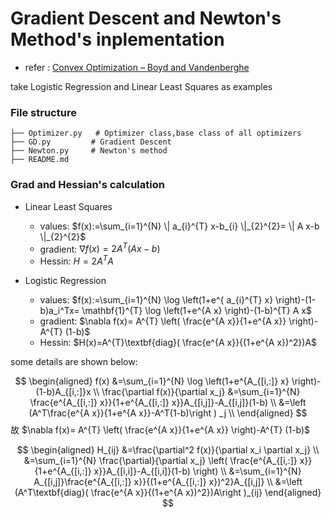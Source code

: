 
# Gradient Descent and Newton's Method's inplementation

- refer : [Convex Optimization – Boyd and Vandenberghe](https://web.stanford.edu/~boyd/cvxbook/)

take Logistic Regression and Linear Least Squares as examples

### File structure

```shell
├── Optimizer.py   # Optimizer class,base class of all optimizers
├── GD.py         # Gradient Descent
├── Newton.py     # Newton's method  
├── README.md
```

### Grad and Hessian's calculation

- Linear Least Squares
  - values: $f(x):=\sum_{i=1}^{N} \| a_{i}^{T} x-b_{i} \|_{2}^{2}= \| A x-b \|_{2}^{2}$
  - gradient: $\nabla f(x)=2 A^{T}(A x-b)$
  - Hessin: $H=2 A^{T} A$

- Logistic Regression
  - values: $f(x):=\sum_{i=1}^{N} \log \left(1+e^{ a_{i}^{T} x} \right)-(1-b)a_i^Tx= \mathbf{1}^{T} \log \left(1+e^{A x} \right)-(1-b)^{T} A x$
  - gradient: $\nabla f(x)= A^{T} \left( \frac{e^{A x}}{1+e^{A x}} \right)-A^{T} (1-b)$
  - Hessin: $H(x)=A^{T}\textbf{diag}( \frac{e^{A x}}{(1+e^{A x})^2})A$

some details are shown below:

$$
\begin{aligned}
f(x) &=\sum_{i=1}^{N} \log \left(1+e^{A_{[i,:]} x} \right)-(1-b)A_{[i,:]}x \\
\frac{\partial f(x)}{\partial x_j} &=\sum_{i=1}^{N} \frac{e^{A_{[i,:]} x}}{1+e^{A_{[i,:]} x}}A_{[i,j]}-A_{[i,j]}(1-b) \\
&=\left (A^T\frac{e^{A x}}{1+e^{A x}}-A^T(1-b)\right ) _j \\
\end{aligned}
$$
故 $\nabla f(x)= A^{T} \left( \frac{e^{A x}}{1+e^{A x}} \right)-A^{T} (1-b)$

$$
\begin{aligned}
H_{ij} &=\frac{\partial^2 f(x)}{\partial x_i \partial x_j} \\
&=\sum_{i=1}^{N} \frac{\partial}{\partial x_j} \left( \frac{e^{A_{[i,:]} x}}{1+e^{A_{[i,:]} x}}A_{[i,i]}-A_{[i,i]}(1-b) \right) \\
&=\sum_{i=1}^{N} A_{[i,j]}\frac{e^{A_{[i,:]} x}}{(1+e^{A_{[i,:]} x})^2}A_{[i,j]} \\
&=\left (A^T\textbf{diag}( \frac{e^{A x}}{(1+e^{A x})^2})A\right )_{ij}
\end{aligned}
$$